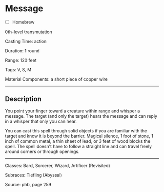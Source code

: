 # Message

- [ ] Homebrew

0th-level transmutation

Casting Time: action

Duration: 1 round

Range: 120 feet

Tags: V, S, M

Material Components: a short piece of copper wire

---

## Description
You point your finger toward a creature within range and whisper a message. The target (and only the target) hears the message and can reply in a whisper that only you can hear.

You can cast this spell through solid objects if you are familiar with the target and know it is beyond the barrier. Magical silence, 1 foot of stone, 1 inch of common metal, a thin sheet of lead, or 3 feet of wood blocks the spell. The spell doesn't have to follow a straight line and can travel freely around corners or through openings.

---

Classes: Bard, Sorcerer, Wizard, Artificer (Revisited)

Subraces: Tiefling (Abyssal)

Source: phb, page 259
